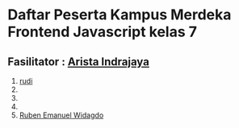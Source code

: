 # Daftar Peserta Kampus Merdeka Frontend Javascript kelas 7
## Fasilitator : [Arista Indrajaya](https://github.com/aindrajaya)
1. [rudi](https://github.com/rudi)
2. 
3. 
4. 
5. [Ruben Emanuel Widagdo](https://github.com/wid46do)